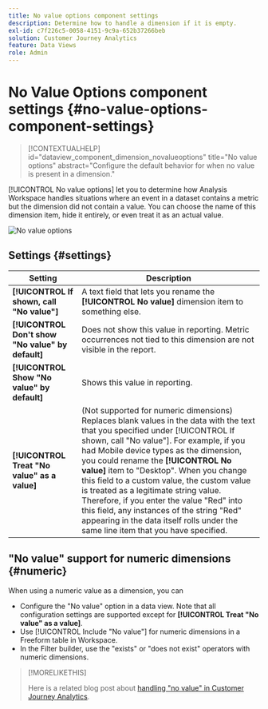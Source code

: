 ```yaml
---
title: No value options component settings
description: Determine how to handle a dimension if it is empty.
exl-id: c7f226c5-0058-4151-9c9a-652b37266beb
solution: Customer Journey Analytics
feature: Data Views
role: Admin
---
```

# No Value Options component settings {#no-value-options-component-settings}

<!-- markdownlint-disable MD034 -->

>[!CONTEXTUALHELP]
>id="dataview_component_dimension_novalueoptions"
>title="No value options"
>abstract="Configure the default behavior for when no value is present in a dimension."

<!-- markdownlint-enable MD034 -->


[!UICONTROL No value options] let you to determine how Analysis Workspace handles situations where an event in a dataset contains a metric but the dimension did not contain a value. You can choose the name of this dimension item, hide it entirely, or even treat it as an actual value. 

![No value options](../assets/no-value-options.png)

## Settings {#settings}

| Setting | Description |
| --- | --- |
| **[!UICONTROL If shown, call "No value"]** | A text field that lets you rename the **[!UICONTROL No value]** dimension item to something else. |
| **[!UICONTROL Don't show "No value" by default]** | Does not show this value in reporting. Metric occurrences not tied to this dimension are not visible in the report. |
| **[!UICONTROL Show "No value" by default]** | Shows this value in reporting. |
| **[!UICONTROL Treat "No value" as a value]** | (Not supported for numeric dimensions) Replaces blank values in the data with the text that you specified under [!UICONTROL If shown, call "No value"]. For example, if you had Mobile device types as the dimension, you could rename the **[!UICONTROL No value]** item to "Desktop". When you change this field to a custom value, the custom value is treated as a legitimate string value. Therefore, if you enter the value "Red" into this field, any instances of the string "Red" appearing in the data itself rolls under the same line item that you have specified. |

## "No value" support for numeric dimensions {#numeric}

When using a numeric value as a dimension, you can 

* Configure the "No value" option in a data view. Note that all configuration settings are supported except for **[!UICONTROL Treat "No value" as a value]**. 
* Use [!UICONTROL Include "No value"] for numeric dimensions in a Freeform table in Workspace.
* In the Filter builder, use the "exists" or "does not exist" operators with numeric dimensions.


>[!MORELIKETHIS]
>
>Here is a related blog post about [handling "no value" in Customer Journey Analytics](https://experienceleaguecommunities.adobe.com/t5/adobe-analytics-blogs/handling-quot-no-value-quot-in-customer-journey-analytics/ba-p/597339).

